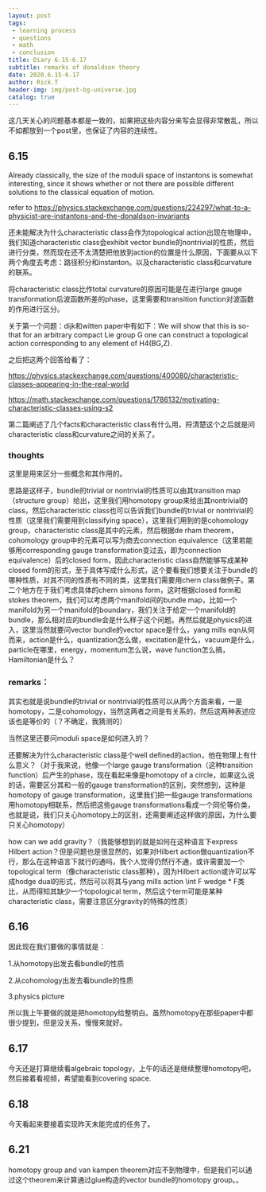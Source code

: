 ```yaml
---
layout: post
tags: 
 - learning process
 - questions
 - math
 - conclusion
title: Diary 6.15-6.17
subtitle: remarks of donaldson theory
date: 2020.6.15-6.17
author: Rick.T
header-img: img/post-bg-universe.jpg
catalog: true
---
```


这几天关心的问题基本都是一致的，如果把这些内容分来写会显得非常散乱，所以不如都放到一个post里，也保证了内容的连续性。

## 6.15

Already classically, the size of the moduli space of instantons is somewhat interesting, since it shows whether or not there are possible different solutions to the classical equation of motion.

refer to https://physics.stackexchange.com/questions/224297/what-to-a-physicist-are-instantons-and-the-donaldson-invariants

还未能解决为什么characteristic class会作为topological action出现在物理中，我们知道characteristic class会exhibit vector bundle的nontrivial的性质，然后进行分类，然而现在还不太清楚把他放到action的位置是什么原因，下面要从以下两个角度去考虑：路径积分和instanton。以及characteristic class和curvature的联系。

将characteristic class比作total curvature的原因可能是在进行large gauge transformation后波函数所差的phase，这里需要和transition function对波函数的作用进行区分。

关于第一个问题：dijk和witten paper中有如下：We will show that this is so-that for an arbitrary compact Lie group G one can construct a topological action corresponding to any element of H4(BG,Z).

之后把这两个回答给看了：

https://physics.stackexchange.com/questions/400080/characteristic-classes-appearing-in-the-real-world

https://math.stackexchange.com/questions/1786132/motivating-characteristic-classes-using-s2

第二篇阐述了几个facts和characteristic class有什么用，捋清楚这个之后就是问characteristic class和curvature之间的关系了。

### thoughts

这里是用来区分一些概念和其作用的。

思路是这样子，bundle的trivial or nontrivial的性质可以由其transition map（structure group）给出，这里我们用homotopy group来给出其nontrivial的class，然后characteristic class也可以告诉我们bundle的trivial or nontrivial的性质（这里我们需要用到classifying space），这里我们用到的是cohomology group，characteristic class是其中的元素，然后根据de rham theorem，cohomology group中的元素可以写为商去connection equivalence（这里若能够用corresponding gauge transformation变过去，即为connection equivalence）后的closed form，因此characteristic class自然能够写成某种closed form的形式，至于具体写成什么形式，这个要看我们想要关注于bundle的哪种性质，对其不同的性质有不同的类，这里我们需要用chern class做例子。第二个地方在于我们考虑具体的chern simons form，这时根据closed form和stokes theorem，我们可以考虑两个manifold间的bundle map，比如一个manifold为另一个manifold的boundary，我们关注于给定一个manifold的bundle，那么相对应的bundle会是什么样子这个问题。再然后就是physics的进入，这里当然就要问vector bundle的vector space是什么，yang mills eqn从何而来，action是什么，quantization怎么做，excitation是什么，vacuum是什么，particle在哪里，energy，momentum怎么说，wave function怎么搞，Hamiltonian是什么？

### remarks：

其实也就是说bundle的trivial or nontrivial的性质可以从两个方面来看，一是homotopy，二是cohomology，当然这两者之间是有关系的，然后这两种表述应该也是等价的（？不确定，我猜测的）

当然这里还要问moduli space是如何进入的？

还要解决为什么characteristic class是个well defined的action，他在物理上有什么意义？（对于我来说，他像一个large gauge transformation（这种transition function）后产生的phase，现在看起来像是homotopy of a circle，如果这么说的话，需要区分其和一般的gauge transformation的区别，突然想到，这种是homotopy of gauge transformation，这里我们把一些gauge transformations用homotopy相联系，然后把这些gauge transformations看成一个同伦等价类，也就是说，我们只关心homotopy上的区别，还需要阐述这样做的原因，为什么要只关心homotopy）

how can we add gravity？（我能够想到的就是如何在这种语言下express Hilbert action？但是问题也是很显然的，如果对Hilbert action做quantization不行，那么在这种语言下就行的通吗，我个人觉得仍然行不通，或许需要加一个topological term（像characteristic class那种），因为Hilbert action或许可以写成hodge dual的形式，然后可以将其与yang mills action \int F wedge * F类比，从而得知其缺少一个topological term，然后这个term可能是某种characteristic class，需要注意区分gravity的特殊的性质）

## 6.16

因此现在我们要做的事情就是：

1.从homotopy出发去看bundle的性质

2.从cohomology出发去看bundle的性质

3.physics picture

所以我上午要做的就是把homotopy给整明白。虽然homotopy在那些paper中都很少提到，但是没关系，慢慢来就好。

## 6.17

今天还是打算继续看algebraic topology，上午的话还是继续整理homotopy吧，然后接着看视频，希望能看到covering space.

## 6.18

今天看起来要接着实现昨天未能完成的任务了。

## 6.21

homotopy group and van kampen theorem对应不到物理中，但是我们可以通过这个theorem来计算通过glue构造的vector bundle的homotopy group。。
